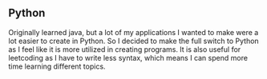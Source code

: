 ## Python

Originally learned java, but a lot of my applications I wanted to make were a lot easier to create in Python.
So I decided to make the full switch to Python as I feel like it is more utilized in creating programs.
It is also useful for leetcoding as I have to write less syntax, which means I can spend more time learning different topics.


